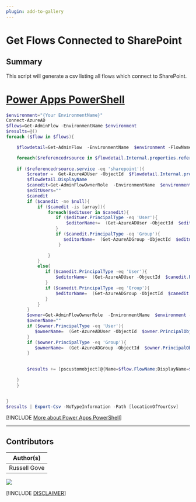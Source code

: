 ```yaml
---
plugin: add-to-gallery
---
```


# Get Flows Connected to SharePoint

## Summary

This script will generate a csv listing all flows which connect to SharePoint.
 
# [Power Apps PowerShell](#tab/powerapps-ps)
```powershell
$environment="{Your EnvironmentName}"
Connect-AzureAD
$flows=Get-AdminFlow -EnvironmentName $environment
$results=@()
foreach ($flow in $flows){

    $flowdetail=Get-AdminFlow  -EnvironmentName  $environment -FlowName $flow.FlowName

    foreach($referencedrsource in $flowdetail.Internal.properties.referencedResources){
    
    if ($referencedrsource.service -eq 'sharepoint'){
        $creator =  Get-AzureADUser -ObjectId  $flowdetail.Internal.properties.creator.objectId
        $flowdetail.DisplayName
        $canedit=Get-AdminFlowOwnerRole  -EnvironmentName  $environment -FlowName $flow.FlowName |Where-Object {$_.RoleType -eq "CanEdit"}
        $editUsers=""
        $canedit
        if ($canedit -ne $null){
            if ($canedit -is [array]){
                foreach($edituser in $canedit){
                   if ($edituer.PrincipalType -eq 'User'){
                       $editorName+=  (Get-AzureADUser -ObjectId  $edituser.PrincipalObjectId).UserPrincipalName + "; "
                   }
                   if ($canedit.PrincipalType -eq 'Group'){
                      $editorName=  (Get-AzureADGroup -ObjectId  $edituser.PrincipalObjectId).DisplayName + "; "
                    }

                }
            }
            else{
               if ($canedit.PrincipalType -eq 'User'){
                   $editorName=  (Get-AzureADUser -ObjectId  $canedit.PrincipalObjectId).UserPrincipalName
               }
               if ($canedit.PrincipalType -eq 'Group'){
                   $editorName=  (Get-AzureADGroup -ObjectId  $canedit.PrincipalObjectId).DisplayName
               }
            }
        }
        $owner=Get-AdminFlowOwnerRole  -EnvironmentName  $environment -FlowName $flow.FlowName |Where-Object {$_.RoleType -eq "Owner"}
        $ownerName=""
        if ($owner.PrincipalType -eq 'User'){
           $ownerName=  (Get-AzureADUser -ObjectId  $owner.PrincipalObjectId).UserPrincipalName
        }
        if ($owner.PrincipalType -eq 'Group'){
           $ownerName=  (Get-AzureADGroup -ObjectId  $owner.PrincipalObjectId).DisplayName
        }
        

        $results += [pscustomobject]@{Name=$flow.FlowName;DisplayName=$flowdetail.DisplayName;Site=$referencedrsource.resource.site;List=$referencedrsource.resource.list;Creator=$creator.UserPrincipalName;Owner=$ownerName;State=$flowdetail.Internal.properties.state;SuspensionReason=$flowdetail.Internal.properties.flowSuspensionReason;Created=$flowdetail.Internal.properties.createdTime;lastModified=$flowdetail.Internal.properties.lastModifiedTime;Editors=$editorName}
    
    }
    }


}
$results | Export-Csv -NoTypeInformation -Path [locationOfYourCsv]
```
[!INCLUDE [More about Power Apps PowerShell](../../docfx/includes/MORE-POWERAPPS.md)]
***

## Contributors

| Author(s) |
|-----------|
| Russell Gove |


<img src="https://m365-visitor-stats.azurewebsites.net/script-samples/scripts/flow-get-flows-connected-to-sharepoint?labelText=Visitors" class="img-visitor" aria-hidden="true" />


[!INCLUDE [DISCLAIMER](../../docfx/includes/DISCLAIMER.md)]
